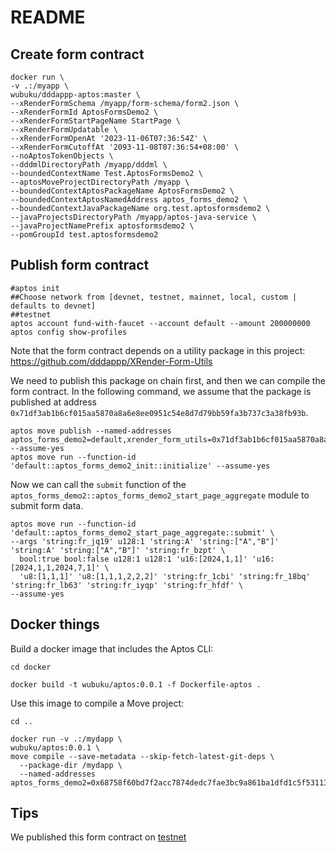 # README

## Create form contract

```shell
docker run \
-v .:/myapp \
wubuku/dddappp-aptos:master \
--xRenderFormSchema /myapp/form-schema/form2.json \
--xRenderFormId AptosFormsDemo2 \
--xRenderFormStartPageName StartPage \
--xRenderFormUpdatable \
--xRenderFormOpenAt '2023-11-06T07:36:54Z' \
--xRenderFormCutoffAt '2093-11-08T07:36:54+08:00' \
--noAptosTokenObjects \
--dddmlDirectoryPath /myapp/dddml \
--boundedContextName Test.AptosFormsDemo2 \
--aptosMoveProjectDirectoryPath /myapp \
--boundedContextAptosPackageName AptosFormsDemo2 \
--boundedContextAptosNamedAddress aptos_forms_demo2 \
--boundedContextJavaPackageName org.test.aptosformsdemo2 \
--javaProjectsDirectoryPath /myapp/aptos-java-service \
--javaProjectNamePrefix aptosformsdemo2 \
--pomGroupId test.aptosformsdemo2
```

## Publish form contract

```shell
#aptos init
##Choose network from [devnet, testnet, mainnet, local, custom | defaults to devnet]
##testnet
aptos account fund-with-faucet --account default --amount 200000000
aptos config show-profiles
```

Note that the form contract depends on a utility package in this project: https://github.com/dddappp/XRender-Form-Utils

We need to publish this package on chain first, and then we can compile the form contract.
In the following command, we assume that the package is published at address `0x71df3ab1b6cf015aa5870a8a6e8ee0951c54e8d7d79bb59fa3b737c3a38fb93b`.

```shell
aptos move publish --named-addresses aptos_forms_demo2=default,xrender_form_utils=0x71df3ab1b6cf015aa5870a8a6e8ee0951c54e8d7d79bb59fa3b737c3a38fb93b --assume-yes
aptos move run --function-id 'default::aptos_forms_demo2_init::initialize' --assume-yes
```

Now we can call the `submit` function of the `aptos_forms_demo2::aptos_forms_demo2_start_page_aggregate` module to submit form data.

```shell
aptos move run --function-id 'default::aptos_forms_demo2_start_page_aggregate::submit' \
--args 'string:fr_jq19' u128:1 'string:A' 'string:["A","B"]' 'string:A' 'string:["A","B"]' 'string:fr_bzpt' \
  bool:true bool:false u128:1 u128:1 'u16:[2024,1,1]' 'u16:[2024,1,1,2024,7,1]' \
  'u8:[1,1,1]' 'u8:[1,1,1,2,2,2]' 'string:fr_1cbi' 'string:fr_18bq' 'string:fr_lb63' 'string:fr_iyqp' 'string:fr_hfdf' \
--assume-yes
```


## Docker things

Build a docker image that includes the Aptos CLI:

```shell
cd docker

docker build -t wubuku/aptos:0.0.1 -f Dockerfile-aptos .
```

Use this image to compile a Move project:

```shell
cd ..

docker run -v .:/mydapp \
wubuku/aptos:0.0.1 \
move compile --save-metadata --skip-fetch-latest-git-deps \
  --package-dir /mydapp \
  --named-addresses aptos_forms_demo2=0x68758f60bd7f2acc7874dedc7fae3bc9a861ba1dfd1c5f53113808af6ff02eb5,xrender_form_utils=0x71df3ab1b6cf015aa5870a8a6e8ee0951c54e8d7d79bb59fa3b737c3a38fb93b
```

## Tips

We published this form contract on [testnet](https://explorer.aptoslabs.com/account/0x68758f60bd7f2acc7874dedc7fae3bc9a861ba1dfd1c5f53113808af6ff02eb5/modules/code/aptos_forms_demo2_start_page_aggregate?network=testnet)

